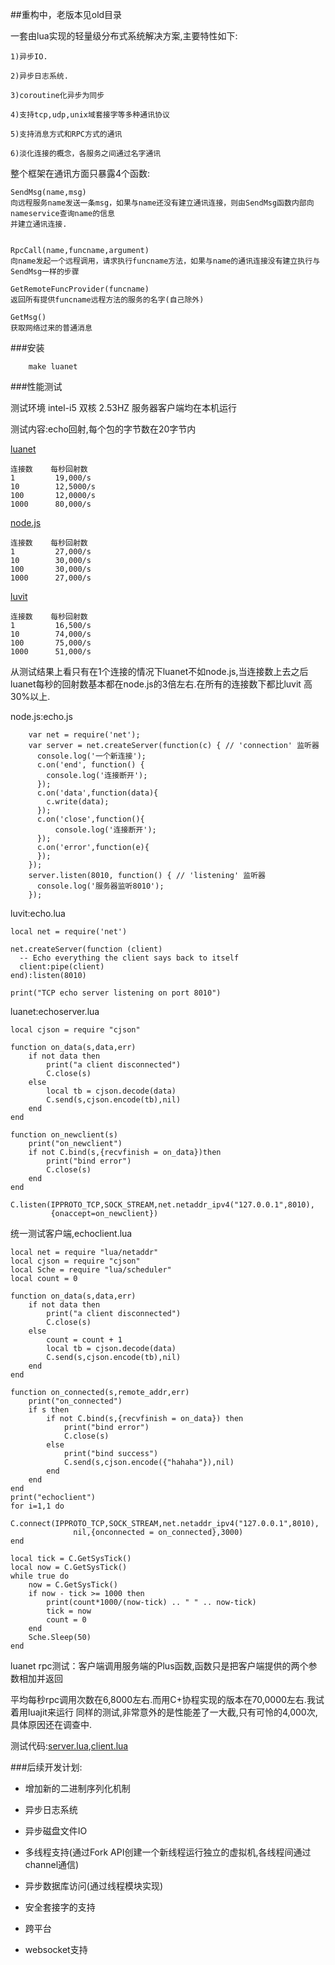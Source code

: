 ##重构中，老版本见old目录

一套由lua实现的轻量级分布式系统解决方案,主要特性如下:
    
    1)异步IO.
    
    2)异步日志系统.
    
    3)coroutine化异步为同步
    
    4)支持tcp,udp,unix域套接字等多种通讯协议
    
    5)支持消息方式和RPC方式的通讯
    
    6)淡化连接的概念，各服务之间通过名字通讯
    
 整个框架在通讯方面只暴露4个函数:
 
 	SendMsg(name,msg)
 	向远程服务name发送一条msg，如果与name还没有建立通讯连接，则由SendMsg函数内部向nameservice查询name的信息
 	并建立通讯连接.
 	
 	
	RpcCall(name,funcname,argument)
	向name发起一个远程调用，请求执行funcname方法，如果与name的通讯连接没有建立执行与SendMsg一样的步骤
	
	GetRemoteFuncProvider(funcname)
	返回所有提供funcname远程方法的服务的名字(自己除外)
	
	GetMsg()
	获取网络过来的普通消息
	
###安装

		make luanet

	
###性能测试

测试环境 intel-i5 双核 2.53HZ 服务器客户端均在本机运行

测试内容:echo回射,每个包的字节数在20字节内

[luanet](https://github.com/sniperHW/luanet)
 
	连接数    每秒回射数			
	1         19,000/s
	10        12,5000/s
	100       12,0000/s
	1000      80,000/s 

[node.js](http://nodejs.org/)

	连接数    每秒回射数			
	1         27,000/s
	10        30,000/s
	100       30,000/s
	1000      27,000/s

[luvit](http://luvit.io/)

	连接数    每秒回射数			
	1         16,500/s
	10        74,000/s
	100       75,000/s
	1000      51,000/s


从测试结果上看只有在1个连接的情况下luanet不如node.js,当连接数上去之后
luanet每秒的回射数基本都在node.js的3倍左右.在所有的连接数下都比luvit
高30%以上.

node.js:echo.js

		var net = require('net');
		var server = net.createServer(function(c) { // 'connection' 监听器
		  console.log('一个新连接');
		  c.on('end', function() {
			console.log('连接断开');
		  });
		  c.on('data',function(data){
			c.write(data);
		  });
		  c.on('close',function(){
			  console.log('连接断开');
		  });   
		  c.on('error',function(e){
		  });  
		});
		server.listen(8010, function() { // 'listening' 监听器
		  console.log('服务器监听8010');
		});

luvit:echo.lua

	local net = require('net')

	net.createServer(function (client)
	  -- Echo everything the client says back to itself
	  client:pipe(client)
	end):listen(8010)

	print("TCP echo server listening on port 8010")

luanet:echoserver.lua

	local cjson = require "cjson"

	function on_data(s,data,err)
		if not data then
			print("a client disconnected")
			C.close(s)
		else
			local tb = cjson.decode(data)
			C.send(s,cjson.encode(tb),nil)
		end
	end

	function on_newclient(s)
		print("on_newclient")
		if not C.bind(s,{recvfinish = on_data})then
			print("bind error")
			C.close(s)
		end
	end

	C.listen(IPPROTO_TCP,SOCK_STREAM,net.netaddr_ipv4("127.0.0.1",8010),
	         {onaccept=on_newclient})

统一测试客户端,echoclient.lua

	local net = require "lua/netaddr"
	local cjson = require "cjson"
	local Sche = require "lua/scheduler"
	local count = 0

	function on_data(s,data,err)
		if not data then
			print("a client disconnected")
			C.close(s)
		else
			count = count + 1
			local tb = cjson.decode(data)
			C.send(s,cjson.encode(tb),nil)
		end
	end

	function on_connected(s,remote_addr,err)
		print("on_connected")
		if s then
			if not C.bind(s,{recvfinish = on_data}) then
				print("bind error")
				C.close(s)
			else
				print("bind success")
				C.send(s,cjson.encode({"hahaha"}),nil)
			end
		end	
	end
	print("echoclient")
	for i=1,1 do
		C.connect(IPPROTO_TCP,SOCK_STREAM,net.netaddr_ipv4("127.0.0.1",8010),
			      nil,{onconnected = on_connected},3000)
	end

	local tick = C.GetSysTick()
	local now = C.GetSysTick()
	while true do 
		now = C.GetSysTick()
		if now - tick >= 1000 then
			print(count*1000/(now-tick) .. " " .. now-tick)
			tick = now
			count = 0
		end
		Sche.Sleep(50)
	end

luanet rpc测试：客户端调用服务端的Plus函数,函数只是把客户端提供的两个参数相加并返回

平均每秒rpc调用次数在6,8000左右.而用C+协程实现的版本在70,0000左右.我试着用luajit来运行
同样的测试,非常意外的是性能差了一大截,只有可怜的4,000次,具体原因还在调查中.

测试代码:[server.lua](https://github.com/sniperHW/distri.lua/blob/master/server.lua),[client.lua](https://github.com/sniperHW/distri.lua/blob/master/client.lua)

###后续开发计划:

+ 增加新的二进制序列化机制

+ 异步日志系统

+ 异步磁盘文件IO

+ 多线程支持(通过Fork API创建一个新线程运行独立的虚拟机,各线程间通过channel通信)

+ 异步数据库访问(通过线程模块实现) 

+ 安全套接字的支持

+ 跨平台

+ websocket支持





	




	
	
	  

    
